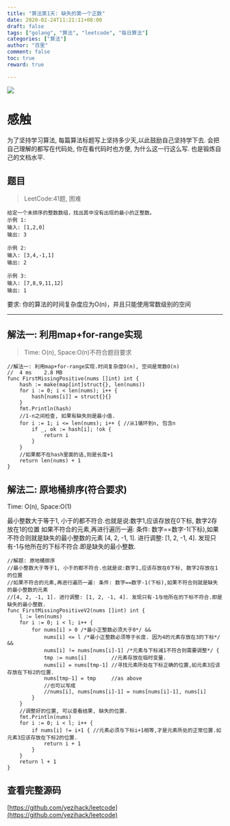 ```yaml
---
title: "算法第1天: 缺失的第一个正数"
date: 2020-02-24T11:21:11+08:00
draft: false
tags: ["golang", "算法", "leetcode", "每日算法"]
categories: ["算法"]
author: "百里"
comment: false
toc: true
reward: true

---
```

![](https://cdn.jsdelivr.net/gh/yezihack/assets/b/20200417143038.webp?imageslim)

# 感触
为了坚持学习算法, 每篇算法标题写上坚持多少天,以此鼓励自己坚持学下去. 
会把自己理解的都写在代码处, 你在看代码时也方便, 为什么这一行这么写. 
也是锻炼自己的文档水平.

## 题目
> LeetCode:41题, 困难

```
给定一个未排序的整数数组，找出其中没有出现的最小的正整数。
示例 1:
输入: [1,2,0]
输出: 3

示例 2:
输入: [3,4,-1,1]
输出: 2

示例 3:
输入: [7,8,9,11,12]
输出: 1
```

要求: 你的算法的时间复杂度应为O(n)，并且只能使用常数级别的空间

---
## 解法一: 利用map+for-range实现
> Time: O(n), Space:O(n)不符合题目要求

```golang
//解法一: 利用map+for-range实现.时间复杂度O(n), 空间是常数O(n)
//	4 ms	2.8 MB
func FirstMissingPositive(nums []int) int {
	hash := make(map[int]struct{}, len(nums))
	for i := 0; i < len(nums); i++ {
		hash[nums[i]] = struct{}{}
	}
	fmt.Println(hash)
	//1-n之间检查, 如果有缺失则是最小值.
	for i := 1; i <= len(nums); i++ { //从1循环到n, 包含n
		if _, ok := hash[i]; !ok {
			return i
		}
	}
	//如果都不在hash里面的话,则是长度+1
	return len(nums) + 1
}
```

## 解法二: 原地桶排序(符合要求)
Time: O(n), Space:O(1)

最小整数大于等于1, 小于的都不符合.也就是说:数字1,应该存放在0下标, 数字2存放在1的位置
如果不符合的元素,再进行遍历一遍: 条件: 数字==数字-1(下标),如果不符合则就是缺失的最小整数的元素
[4, 2, -1, 1]. 进行调整: [1, 2, -1, 4]. 发现只有-1与他所在的下标不符合.即是缺失的最小整数.

```golang
//解题: 原地桶排序
//最小整数大于等于1, 小于的都不符合.也就是说:数字1,应该存放在0下标, 数字2存放在1的位置
//如果不符合的元素,再进行遍历一遍: 条件: 数字==数字-1(下标),如果不符合则就是缺失的最小整数的元素
//[4, 2, -1, 1]. 进行调整: [1, 2, -1, 4]. 发现只有-1与他所在的下标不符合.即是缺失的最小整数.
func FirstMissingPositiveV2(nums []int) int {
	l := len(nums)
	for i := 0; i < l; i++ {
		for nums[i] > 0 /*最小正整数必须大于0*/ &&
			nums[i] <= l /*最小正整数必须等于长度. 因为4的元素存放在3的下标*/ &&
			nums[i] != nums[nums[i]-1] /*元素与下标减1不符合则需要调整*/ {
			tmp := nums[i]        //元素存放在临时变量.
			nums[i] = nums[tmp-1] //寻找元素所处在下标正确的位置,如元素3应该存放在下标2的位置.
			nums[tmp-1] = tmp     //as above
			//也可以写成
			//nums[i], nums[nums[i]-1] = nums[nums[i]-1], nums[i]
		}
	}
	//调整好的位置, 可以查看结果, 缺失的位置.
	fmt.Println(nums)
	for i := 0; i < l; i++ {
		if nums[i] != i+1 { //元素必须与下标i+1相等,才是元素所处的正常位置.如元素3应该存放在下标2的位置.
			return i + 1
		}
	}
	return l + 1
}

```

## 查看完整源码
[https://github.com/yezihack/leetcode](https://github.com/yezihack/leetcode)
